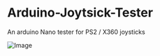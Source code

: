 # Arduino-Joytsick-Tester
An arduino Nano tester for PS2 / X360 joysticks

![Image](https://i.imgur.com/np4Sk7K.jpg)
